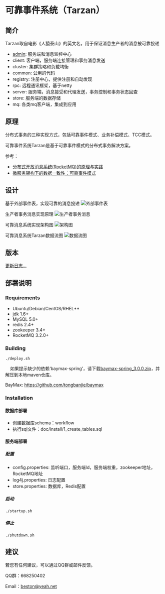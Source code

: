 # 可靠事件系统（Tarzan）

## 简介
Tarzan取自电影《人猿泰山》的英文名，用于保证消息生产者的消息被可靠投递
- [admin](https://github.com/beston123/Tarzan-admin): 服务端和消息监控中心
- client: 客户端，服务端连接管理和事务消息发送
- cluster: 集群策略和负载均衡
- common: 公用的代码
- registry: 注册中心，提供注册和自动发现
- rpc: 远程通讯框架，基于netty
- server: 服务端，消息接受和代理发送，事务控制和事务状态回查
- store: 服务端的数据存储
- mq: 各类mq客户端，集成到应用

## 原理
分布式事务的三种实现方式，包括可靠事件模式、业务补偿模式、TCC模式。

可靠事件系统Tarzan是基于可靠事件模式的分布式事务解决方案。

参考：
- [分布式开放消息系统(RocketMQ)的原理与实践](http://www.jianshu.com/p/453c6e7ff81c)
- [微服务架构下的数据一致性：可靠事件模式](http://blog.csdn.net/liuxinghao/article/details/51924877)

## 设计

基于外部事件表，实现可靠的消息投递
![外部事件表](https://github.com/beston123/tevent/blob/master/doc/development/ExternalEventTable.png)

生产者事务消息实现原理
![生产者事务消息](https://github.com/beston123/tevent/blob/master/doc/development/TransactionMessage.png)

可靠消息系统实现架构图
![架构图](https://github.com/beston123/tevent/blob/master/doc/development/Architecture.png)

可靠消息系统Tarzan数据流图
![数据流图](https://github.com/beston123/tevent/blob/master/doc/development/DataFlow.png)

## 版本
[更新日志...](https://github.com/beston123/Tarzan/blob/master/CHANGELOG.md)

## 部署说明
### Requirements

- Ubuntu/Debian/CentOS/RHEL**
- jdk 1.6+
- MySQL 5.0+
- redis 2.4+
- zookeeper 3.4+
- RocketMQ 3.2.0+

### Building

    ./deploy.sh
    
如果提示缺少的依赖‘baymax-spring’，请下载[baymax-spring_3.0.0.zip](https://github.com/beston123/Tarzan/raw/master/doc/install/baymax-spring_3.0.0.zip)，并解压到本地maven仓库。

BayMax: https://github.com/tongbanjie/baymax

### Installation
#### 数据库部署  
- 创建数据库schema：workflow
- 执行sql文件：doc/install/1_create_tables.sql

#### 服务端部署  
##### 配置  
- config.properties: 监听端口，服务端Id，服务端权重，zookeeper地址，RocketMQ地址
- log4j.properties: 日志配置
- store.properties: 数据库，Redis配置

##### 启动  

    ./startup.sh

##### 停止  

    ./shutdown.sh

## 建议
若您有任何建议，可以通过QQ群或邮件反馈。

QQ群：668250402

Email：beston@yeah.net
